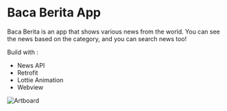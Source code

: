 # Baca Berita App

Baca Berita is an app that shows various news from the world. You can see the news based on the category, and you can search news too!

Build with :
- News API
- Retrofit
- Lottie Animation
- Webview

![Artboard](https://user-images.githubusercontent.com/87839081/130308792-2f31e446-2b85-4453-8e2a-3e31952b0ae8.png)

